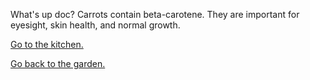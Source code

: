 What's up doc? Carrots contain beta-carotene. They are important for eyesight, skin health, and normal growth.

[Go to the kitchen.](../../kitchen/vegetables.md)

[Go back to the garden.](choose.md)